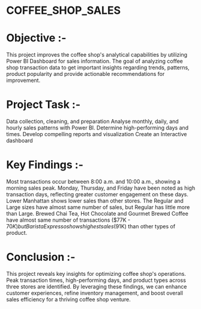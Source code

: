 # COFFEE_SHOP_SALES

# Objective :-

This project improves the coffee shop's analytical capabilities by utilizing Power BI Dashboard for sales information. The goal of analyzing coffee shop transaction data to get important insights regarding trends, patterns, product popularity  and provide actionable recommendations for improvement.

# Project Task :-

Data collection, cleaning, and preparation
Analyse monthly, daily, and hourly sales patterns with Power BI.
Determine high-performing days and times.
Develop compelling reports and visualization
Create an Interactive dashboard 

# Key Findings :-

Most transactions occur between 8:00 a.m. and 10:00 a.m., showing a morning sales peak.
Monday, Thursday, and Friday have been noted as high transaction days, reflecting greater customer engagement on these days.
Lower Manhattan shows lower sales than other stores.
The Regular and Large sizes have almost same number of sales, but Regular has little more than Large.
Brewed Chai Tea, Hot Chocolate and Gourmet Brewed Coffee have almost same number of transactions ($77K - $70K) but Barista Expresso shows highest sales ($91K) than other types of product.


# Conclusion :-

This project reveals key insights for optimizing coffee shop's operations. Peak transaction times, high-performing days, and product types across three stores are identified. By leveraging these findings, we can enhance customer experiences, refine inventory management, and boost overall sales efficiency for a thriving coffee shop venture.
